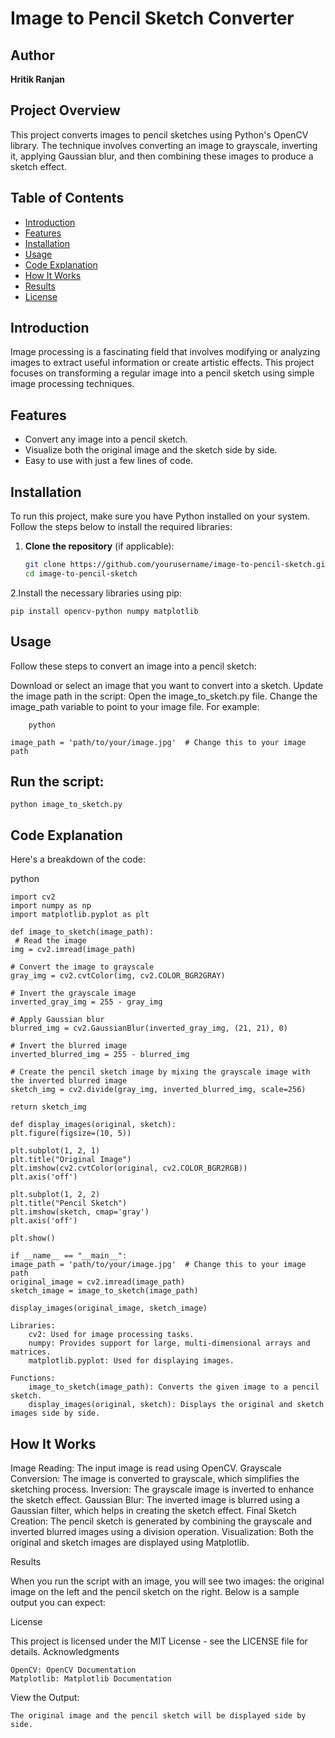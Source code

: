 # Image to Pencil Sketch Converter

## Author
**Hritik Ranjan**

## Project Overview
This project converts images to pencil sketches using Python's OpenCV library. The technique involves converting an image to grayscale, inverting it, applying Gaussian blur, and then combining these images to produce a sketch effect.

## Table of Contents
- [Introduction](#introduction)
- [Features](#features)
- [Installation](#installation)
- [Usage](#usage)
- [Code Explanation](#code-explanation)
- [How It Works](#how-it-works)
- [Results](#results)
- [License](#license)

## Introduction
Image processing is a fascinating field that involves modifying or analyzing images to extract useful information or create artistic effects. This project focuses on transforming a regular image into a pencil sketch using simple image processing techniques. 

## Features
- Convert any image into a pencil sketch.
- Visualize both the original image and the sketch side by side.
- Easy to use with just a few lines of code.

## Installation
To run this project, make sure you have Python installed on your system. Follow the steps below to install the required libraries:

1. **Clone the repository** (if applicable):
   ```bash
   git clone https://github.com/yourusername/image-to-pencil-sketch.git
   cd image-to-pencil-sketch
2.Install the necessary libraries using pip:

    pip install opencv-python numpy matplotlib

## Usage

Follow these steps to convert an image into a pencil sketch:

   Download or select an image that you want to convert into a sketch.
    Update the image path in the script:
        Open the image_to_sketch.py file.
        Change the image_path variable to point to your image file. For example:

        python

    image_path = 'path/to/your/image.jpg'  # Change this to your image path

## Run the script:

    python image_to_sketch.py
## Code Explanation

Here's a breakdown of the code:

python

    import cv2
    import numpy as np
    import matplotlib.pyplot as plt

    def image_to_sketch(image_path):
     # Read the image
    img = cv2.imread(image_path)
    
    # Convert the image to grayscale
    gray_img = cv2.cvtColor(img, cv2.COLOR_BGR2GRAY)

    # Invert the grayscale image
    inverted_gray_img = 255 - gray_img

    # Apply Gaussian blur
    blurred_img = cv2.GaussianBlur(inverted_gray_img, (21, 21), 0)

    # Invert the blurred image
    inverted_blurred_img = 255 - blurred_img

    # Create the pencil sketch image by mixing the grayscale image with the inverted blurred image
    sketch_img = cv2.divide(gray_img, inverted_blurred_img, scale=256)

    return sketch_img

    def display_images(original, sketch):
    plt.figure(figsize=(10, 5))

    plt.subplot(1, 2, 1)
    plt.title("Original Image")
    plt.imshow(cv2.cvtColor(original, cv2.COLOR_BGR2RGB))
    plt.axis('off')

    plt.subplot(1, 2, 2)
    plt.title("Pencil Sketch")
    plt.imshow(sketch, cmap='gray')
    plt.axis('off')

    plt.show()

    if __name__ == "__main__":
    image_path = 'path/to/your/image.jpg'  # Change this to your image path
    original_image = cv2.imread(image_path)
    sketch_image = image_to_sketch(image_path)

    display_images(original_image, sketch_image)

    Libraries:
        cv2: Used for image processing tasks.
        numpy: Provides support for large, multi-dimensional arrays and matrices.
        matplotlib.pyplot: Used for displaying images.

    Functions:
        image_to_sketch(image_path): Converts the given image to a pencil sketch.
        display_images(original, sketch): Displays the original and sketch images side by side.

## How It Works
   Image Reading: The input image is read using OpenCV.
    Grayscale Conversion: The image is converted to grayscale, which simplifies the sketching process.
    Inversion: The grayscale image is inverted to enhance the sketch effect.
    Gaussian Blur: The inverted image is blurred using a Gaussian filter, which helps in creating the sketch effect.
    Final Sketch Creation: The pencil sketch is generated by combining the grayscale and inverted blurred images using a division operation.
    Visualization: Both the original and sketch images are displayed using Matplotlib.

Results

When you run the script with an image, you will see two images: the original image on the left and the pencil sketch on the right. Below is a sample output you can expect:

<!-- Replace with the actual path to a sample output image -->
License

This project is licensed under the MIT License - see the LICENSE file for details.
Acknowledgments

    OpenCV: OpenCV Documentation
    Matplotlib: Matplotlib Documentation
View the Output:

    The original image and the pencil sketch will be displayed side by side.

  
